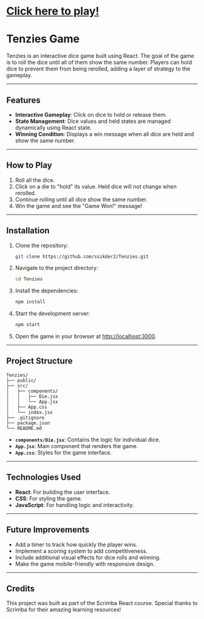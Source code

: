# [Click here to play!](https://tenzies-rho-seven.vercel.app/)

# Tenzies Game

Tenzies is an interactive dice game built using React. The goal of the game is to roll the dice until all of them show the same number. Players can hold dice to prevent them from being rerolled, adding a layer of strategy to the gameplay.

---

## Features

- **Interactive Gameplay**: Click on dice to hold or release them.
- **State Management**: Dice values and held states are managed dynamically using React state.
- **Winning Condition**: Displays a win message when all dice are held and show the same number.

---

## How to Play

1. Roll all the dice.
2. Click on a die to "hold" its value. Held dice will not change when rerolled.
3. Continue rolling until all dice show the same number.
4. Win the game and see the "Game Won!" message!

---

## Installation

1. Clone the repository:
   ```bash
   git clone https://github.com/ssikder2/Tenzies.git
   ```

2. Navigate to the project directory:
   ```bash
   cd Tenzies
   ```

3. Install the dependencies:
   ```bash
   npm install
   ```

4. Start the development server:
   ```bash
   npm start
   ```

5. Open the game in your browser at [http://localhost:3000](http://localhost:3000).

---

## Project Structure

```
Tenzies/
├── public/
├── src/
│   ├── components/
│   │   ├── Die.jsx
│   │   └── App.jsx
│   ├── App.css
│   └── index.jsx
├── .gitignore
├── package.json
└── README.md
```

- **`components/Die.jsx`**: Contains the logic for individual dice.
- **`App.jsx`**: Main component that renders the game.
- **`App.css`**: Styles for the game interface.

---

## Technologies Used

- **React**: For building the user interface.
- **CSS**: For styling the game.
- **JavaScript**: For handling logic and interactivity.

---

## Future Improvements

- Add a timer to track how quickly the player wins.
- Implement a scoring system to add competitiveness.
- Include additional visual effects for dice rolls and winning.
- Make the game mobile-friendly with responsive design.

---

## Credits

This project was built as part of the Scrimba React course. Special thanks to Scrimba for their amazing learning resources!
